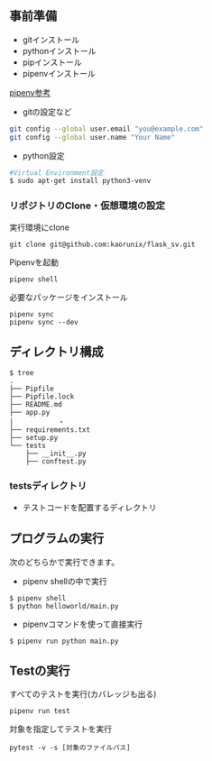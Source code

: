 ## 事前準備

* gitインストール
* pythonインストール
* pipインストール
* pipenvインストール

[pipenv参考](https://qiita.com/y-tsutsu/items/54c10e0b2c6b565c887a)

* gitの設定など

```bash
git config --global user.email "you@example.com"
git config --global user.name "Your Name"
```

* python設定

```bash
#Virtual Environment設定
$ sudo apt-get install python3-venv
```

### リポジトリのClone・仮想環境の設定

実行環境にclone

```
git clone git@github.com:kaorunix/flask_sv.git
```

Pipenvを起動

```
pipenv shell
```

必要なパッケージをインストール

```
pipenv sync 
pipenv sync --dev
```


## ディレクトリ構成

```
$ tree
.
├── Pipfile
├── Pipfile.lock
├── README.md
├── app.py
│           ・
├── requirements.txt
├── setup.py
└── tests
    ├── __init__.py
    ├── conftest.py

```


### testsディレクトリ

* テストコードを配置するディレクトリ

## プログラムの実行

次のどちらかで実行できます。

* pipenv shellの中で実行

```
$ pipenv shell
$ python helloworld/main.py
```
* pipenvコマンドを使って直接実行


```
$ pipenv run python main.py
```


## Testの実行

すべてのテストを実行(カバレッジも出る)

```
pipenv run test
```

対象を指定してテストを実行

```
pytest -v -s [対象のファイルパス]
```




